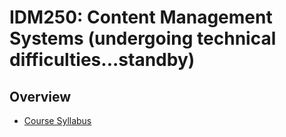 # IDM250: Content Management Systems (undergoing technical difficulties...standby)

## Overview

- [Course Syllabus](https://github.com/mrpaulphan/idm250/blob/master/_instructor_materials/syllabus.md)



